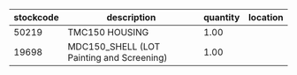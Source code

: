 |stockcode|description|quantity|location|
|---------|-----------|--------|--------|
|50219|TMC150 HOUSING|1.00||
|19698|MDC150_SHELL (LOT Painting and Screening)|1.00||

